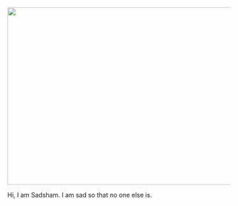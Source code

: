<img src="https://github.com/vivyn/sad/blob/master/mfsad?raw=true" width="600" height="400">

Hi, I am Sadsham. I am sad so that no one else is.
